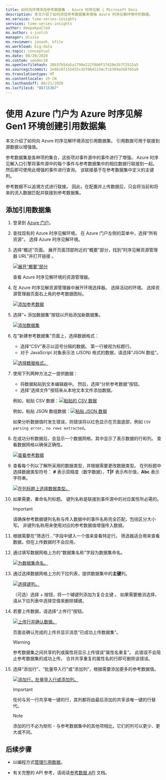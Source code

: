 ```yaml
---
title: 如何向环境添加参考数据集 - Azure 时序见解 | Microsoft Docs
description: 本文介绍了如何添加参考数据集来增强 Azure 时序见解环境中的数据。
ms.service: time-series-insights
services: time-series-insights
author: deepakpalled
ms.author: v-junlch
manager: diviso
ms.reviewer: jasonh, kfile
ms.workload: big-data
ms.topic: conceptual
ms.date: 08/20/2020
ms.custom: seodec18
ms.openlocfilehash: 28b3fb5da5a1790e222f0b0f1fd20e2b7f2515a5
ms.sourcegitcommit: 2e9b16f155455cd5f0641234cfcb304a568765a9
ms.translationtype: HT
ms.contentlocale: zh-CN
ms.lasthandoff: 08/21/2020
ms.locfileid: "88715367"
---
```

# <a name="create-a-reference-data-set-for-your-azure-time-series-insights-gen1-environment-using-the-azure-portal"></a>使用 Azure 门户为 Azure 时序见解 Gen1 环境创建引用数据集

本文介绍了如何向 Azure 时序见解环境添加引用数据集。 引用数据可用于联接到源数据以增强值。

参考数据集是各种项的集合，这些项对事件源中的事件进行了增强。 Azure 时序见解入口引擎将事件源中的每个事件与参考数据集中的相应数据行联接到一起。 然后即可使用此增强的事件进行查询。 该联接基于在参考数据集中定义的主键列。

参考数据不以追溯方式进行联接。 因此，在配置并上传数据后，只会将当前和将来的流入数据匹配并联接到参考数据集。

## <a name="add-a-reference-data-set"></a>添加引用数据集

1. 登录到 [Azure 门户](https://portal.azure.cn)。

1. 查找现有的 Azure 时序见解环境。 在 Azure 门户左侧的菜单中，选择“所有资源”。 选择 Azure 时序见解环境。

1. 选择“概述”页面。 展开页面顶部附近的“概要”部分，找到“时序见解资源管理器 URL”并打开链接 。  

   [![展开“概要”部分](./media/add-reference-data-set/essentials.png)](./media/add-reference-data-set/essentials.png#lightbox)

   查看 Azure 时序见解环境的资源管理器。

1. 在 Azure 时序见解资源管理器中展开环境选择器。 选择活动的环境。 选择资源管理器页面右上角的参考数据图标。

   [![添加参考数据](./media/add-reference-data-set/tsi-select-environment-and-data-icons.png)](./media/add-reference-data-set/tsi-select-environment-and-data-icons.png#lightbox)

1. 选择“+ 添加数据集”按钮以开始添加新数据集。

   [![添加数据集](./media/add-reference-data-set/tsi-add-a-reference-data-set.png)](./media/add-reference-data-set/tsi-add-a-reference-data-set.png#lightbox)

1. 在“新建参考数据集”页面上，选择数据格式：

   - 选择“CSV”表示以逗号分隔的数据。 第一行被视为标题行。
   - 对于 JavaScript 对象表示法 (JSON) 格式的数据，请选择“JSON 数组”。

   [![选择数据格式。](./media/add-reference-data-set/tsi-select-data-upload-option.png)](./media/add-reference-data-set/tsi-select-data-upload-option.png#lightbox)

1. 使用下列两种方法之一提供数据：

   - 将数据粘贴到文本编辑器中。 然后，选择“分析参考数据”按钮。
   - 选择“选择文件”按钮来从本地文本文件添加数据。

   例如，粘贴 CSV 数据：[![粘贴的 CSV 数据](./media/add-reference-data-set/select-csv-and-enter-data.png)](./media/add-reference-data-set/select-csv-and-enter-data.png#lightbox)

   例如，粘贴 JSON 数组数据：[![粘贴 JSON 数据](./media/add-reference-data-set/select-json-option-and-enter-data.png)](./media/add-reference-data-set/select-json-option-and-enter-data.png#lightbox)

   如果分析数据值时发生错误，则错误将以红色显示在页面底部，例如 `CSV parsing error, no rows extracted`。

1. 在成功分析数据后，会显示一个数据网格，其中显示了表示数据的行和列。 查看数据网格以确保正确性。

   [![查看参考数据](./media/add-reference-data-set/review-displayed-data-grid.png)](./media/add-reference-data-set/review-displayed-data-grid.png#lightbox)

1. 查看每个列以了解所采用的数据类型，并根据需要更改数据类型。  在列标题中选择数据类型符号： **#** 表示双精度（数字数据）、**T|F** 表示布尔值，**Abc** 表示字符串。

   [![在列标题上选择数据类型。](./media/add-reference-data-set/select-column-types.png)](./media/add-reference-data-set/select-column-types.png#lightbox)

1. 如果需要，重命名列标题。 键列名称是联接到事件源中的对应属性所必需的。

   > [!IMPORTANT]
   > 请确保参考数据键列名称与传入数据中的事件名称完全匹配，包括区分大小写。 非键列名称用来使用对应的参考数据值增强传入数据。

1. 根据需要在“筛选行...”字段中键入一个值来查看特定行。 筛选器适合用来查看数据，但在上传数据时不会应用。

1. 通过填写数据网格上方的“数据集名称”字段为数据集命名。

    [![为数据集命名。](./media/add-reference-data-set/enter-reference-data-set-name.png)](./media/add-reference-data-set/enter-reference-data-set-name.png#lightbox)

1. 通过选择数据网格上方的下拉列表，提供数据集中的**主键**列。

    [![选择键列。](./media/add-reference-data-set/select-primary-key-column.png)](./media/add-reference-data-set/select-primary-key-column.png#lightbox)

    （可选）选择 + 按钮，将一个辅键列添加为复合主键 。 如果需要撤消选择，请从下拉列表中选择空值来删除辅键。

1. 若要上传数据，请选择“上传行”按钮。

    [![上传行并确认数据。](./media/add-reference-data-set/confirm-upload-reference-data.png)](./media/add-reference-data-set/confirm-upload-reference-data.png#lightbox)

    页面会确认完成的上传并显示消息“已成功上传数据集”。

    > [!WARNING]
    > 参考数据集之间共享的列或属性将显示上传错误“属性名重复”。 此错误不会阻止参考数据集的成功上传。 合并共享重复的属性名的行即可删除该错误。

1. 选择“添加行”、“批量导入行”或“添加列”，根据需要添加更多的参考数据值。

    [![添加行，批量导入行或添加列。](./media/add-reference-data-set/add-row-or-bulk-upload.png)](./media/add-reference-data-set/add-row-or-bulk-upload.png#lightbox)

   > [!IMPORTANT]
   > 任何与另一行共享唯一键的行，其列都将由最后添加的共享该唯一键的行替代。

   > [!NOTE]
   > 添加的行不必为矩形 - 与参考数据集中的其他项相比，它们的列可以更少、更大或不同。

## <a name="next-steps"></a>后续步骤

- 以编程方式[管理引用数据](time-series-insights-manage-reference-data-csharp.md)。

- 有关完整的 API 参考，请阅读[参考数据 API](https://docs.microsoft.com/rest/api/time-series-insights/gen1-reference-data-api) 文档。

